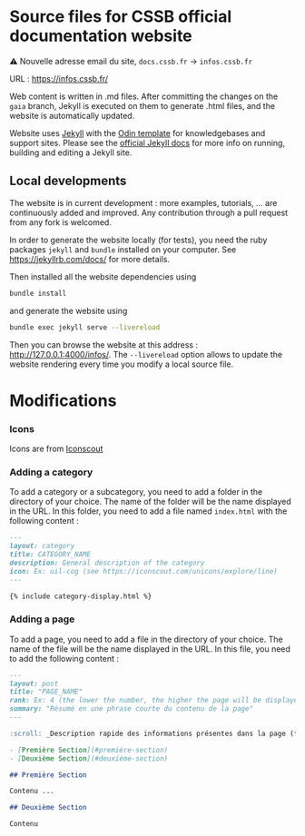 # Source files for CSSB official documentation website 

:warning: Nouvelle adresse email du site, `docs.cssb.fr` $\rightarrow$ `infos.cssb.fr`

URL : https://infos.cssb.fr/

Web content is written in .md files. After committing the changes on the `gaia` branch, Jekyll is executed on them to generate .html files, and the website is automatically updated.

Website uses [Jekyll](https://jekyllrb.com/) with the [Odin template](https://github.com/TeaGuns/odin) for knowledgebases and support sites. Please see the [official Jekyll docs](https://jekyllrb.com/docs/) for more info on running, building and editing a Jekyll site.

## Local developments

The website is in current development : more examples, tutorials, ... are continuously added and improved.
Any contribution through a pull request from any fork is welcomed.

In order to generate the website locally (for tests), you need the ruby packages `jekyll` and `bundle` installed on your computer. See https://jekyllrb.com/docs/ for more details.

Then installed all the website dependencies using

```bash
bundle install
```

and generate the website using

```bash
bundle exec jekyll serve --livereload
```

Then you can browse the website at this address : http://127.0.0.1:4000/infos/.
The `--livereload` option allows to update the website rendering every time you modify a local source file.

# Modifications

### Icons
Icons are from [Iconscout](https://iconscout.com/unicons/explore/line)

### Adding a category
To add a category or a subcategory, you need to add a folder in the directory of your choice. The name of the folder will be the name displayed in the URL. In this folder, you need to add a file named `index.html` with the following content :

```markdown
---
layout: category
title: CATEGORY_NAME
description: General description of the category
icon: Ex: uil-cog (see https://iconscout.com/unicons/explore/line)
---

{% include category-display.html %}
```

### Adding a page

To add a page, you need to add a file in the directory of your choice. The name of the file will be the name displayed in the URL. In this file, you need to add the following content :

```markdown
---
layout: post
title: "PAGE_NAME"
rank: Ex: 4 (the lower the number, the higher the page will be displayed in the menu)
summary: "Résumé en une phrase courte du contenu de la page" 
---

:scroll: _Description rapide des informations présentes dans la page (facultative)_

- [Première Section](#première-section)
- [Deuxième Section](#deuxième-section)

## Première Section

Contenu ...

## Deuxième Section

Contenu
```
